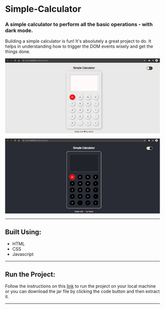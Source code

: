 # Simple-Calculator
### A simple calculator to perform all the basic operations - with dark mode.
Building a simple calculator is fun! It's absolutely a great project to do. It helps in understanding how to trigger the DOM events wisely and get the things done. 

![Calculator-Light-Mode](https://github.com/harshGithub11/Simple-Calculator/blob/master/images/Calc-Light.png)

![Calculator-Dark-Mode](https://github.com/harshGithub11/Simple-Calculator/blob/master/images/Calc-Dark.png)
___
## Built Using:
* HTML
* CSS
* Javascript
___
## Run the Project:

Follow the instructions on this [link](https://docs.github.com/en/github/creating-cloning-and-archiving-repositories/cloning-a-repository-from-github/cloning-a-repository) to run the project on your local machine or you can download the jar file by clicking the code button and then extract it.
___
